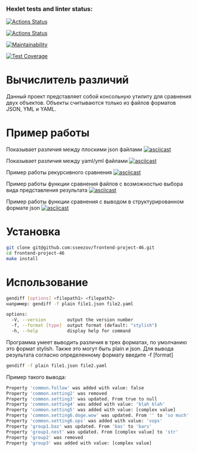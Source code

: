 ### Hexlet tests and linter status:
[![Actions Status](https://github.com/dolgashov/frontend-project-46/actions/workflows/hexlet-check.yml/badge.svg)](https://github.com/dolgashov/frontend-project-46/actions)

[![Actions Status](https://github.com/dolgashov/frontend-project-46/actions/workflows/node-check.yml/badge.svg)](https://github.com/dolgashov/frontend-project-46/actions)

[![Maintainability](https://api.codeclimate.com/v1/badges/86e5e437f412e8f140db/maintainability)](https://codeclimate.com/github/dolgashov/frontend-project-46/maintainability)

[![Test Coverage](https://api.codeclimate.com/v1/badges/86e5e437f412e8f140db/test_coverage)](https://codeclimate.com/github/dolgashov/frontend-project-46/test_coverage)

# Вычислитель различий

Данный проект представляет собой консольную утилиту для сравнения двух объектов. Объекты считываются только из файлов форматов JSON, YML и YAML.


# Пример работы

Показывает различия между плоскими json файлами
[![asciicast](https://asciinema.org/a/6TDH9fc6XpkSiV6SN5vMsOVhE.svg)](https://asciinema.org/a/6TDH9fc6XpkSiV6SN5vMsOVhE)

Показывает различия между yaml/yml файлами
[![asciicast](https://asciinema.org/a/OlV88CH3qsywcwejv2fB3nlhj.svg)](https://asciinema.org/a/OlV88CH3qsywcwejv2fB3nlhj)

Пример работы рекурсивного сравнения 
[![asciicast](https://asciinema.org/a/UCPVi1pezhJl0fbcVxT90w0Iv.svg)](https://asciinema.org/a/UCPVi1pezhJl0fbcVxT90w0Iv)

Пример работы функции сравнения файлов с возможностью выбора вида представления результата
[![asciicast](https://asciinema.org/a/Ouqg6l6XAOhGoRHmYopLVkfv5.svg)](https://asciinema.org/a/Ouqg6l6XAOhGoRHmYopLVkfv5)

Пример работы функции сравнения с выводом в структурированном формате json
[![asciicast](https://asciinema.org/a/IlnQjgSMYROpLnGKsBISAcoxj.svg)](https://asciinema.org/a/IlnQjgSMYROpLnGKsBISAcoxj)

# Установка

```bash
git clone git@github.com:sseezov/frontend-project-46.git
cd frontend-project-46
make install
```

# Использование

```bash
gendiff [options] <filepath1> <filepath2>
например: gendiff -f plain file1.json file2.yaml
```
```bash
options:
  -V, --version        output the version number
  -f, --format [type]  output format (default: "stylish")
  -h, --help           display help for command
```

Программа умеет выводить различия в трех форматах, по умолчанию это формат stylish. Также это могут быть plain и json. Для вывода результата согласно определенному формату введите -f [format]

```bash
gendiff -f plain file1.json file2.yaml
```

Пример такого вывода:
```bash
Property 'common.follow' was added with value: false
Property 'common.setting2' was removed
Property 'common.setting3' was updated. From true to null
Property 'common.setting4' was added with value: 'blah blah'
Property 'common.setting5' was added with value: [complex value]
Property 'common.setting6.doge.wow' was updated. From '' to 'so much'
Property 'common.setting6.ops' was added with value: 'vops'
Property 'group1.baz' was updated. From 'bas' to 'bars'
Property 'group1.nest' was updated. From [complex value] to 'str'
Property 'group2' was removed
Property 'group3' was added with value: [complex value]
```